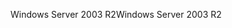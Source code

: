 <span data-ttu-id="24a50-101">Windows Server 2003 R2</span><span class="sxs-lookup"><span data-stu-id="24a50-101">Windows Server 2003 R2</span></span>